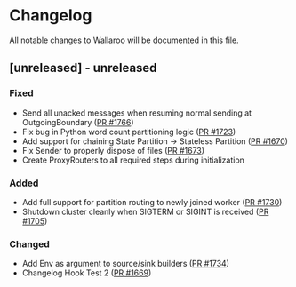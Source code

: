 # Changelog

All notable changes to Wallaroo will be documented in this file.

## [unreleased] - unreleased

### Fixed

- Send all unacked messages when resuming normal sending at OutgoingBoundary ([PR #1766](https://github.com/wallaroolabs/wallaroo/pull/1766))
- Fix bug in Python word count partitioning logic ([PR #1723](https://github.com/wallaroolabs/wallaroo/pull/1723))
- Add support for chaining State Partition -> Stateless Partition ([PR #1670](https://github.com/wallaroolabs/wallaroo/pull/1670))
- Fix Sender to properly dispose of files ([PR #1673](https://github.com/wallaroolabs/wallaroo/pull/1673))
- Create ProxyRouters to all required steps during initialization

### Added

- Add full support for partition routing to newly joined worker ([PR #1730](https://github.com/wallaroolabs/wallaroo/pull/1730))
- Shutdown cluster cleanly when SIGTERM or SIGINT is received ([PR #1705](https://github.com/wallaroolabs/wallaroo/pull/1705))
### Changed

- Add Env as argument to source/sink builders ([PR #1734](https://github.com/wallaroolabs/wallaroo/pull/1734))
- Changelog Hook Test 2 ([PR #1669](https://github.com/wallaroolabs/wallaroo/pull/1669))
